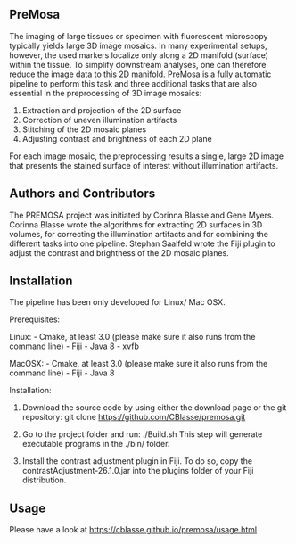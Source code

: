PreMosa
------------------------
The imaging of large tissues or specimen with fluorescent microscopy typically yields large 3D image mosaics. In many experimental setups, however, the used markers localize only along a 2D manifold (surface) within the tissue. To simplify downstream analyses, one can therefore reduce the image data to this 2D manifold. PreMosa is a fully automatic pipeline to perform this task and three additional tasks that are also essential in the preprocessing of 3D image mosaics:

1) Extraction and projection of the 2D surface
2) Correction of uneven illumination artifacts
3) Stitching of the 2D mosaic planes
4) Adjusting contrast and brightness of each 2D plane

For each image mosaic, the preprocessing results a single, large 2D image that presents the stained surface of interest without illumination artifacts.

Authors and Contributors
-------------------------

The PREMOSA project was initiated by Corinna Blasse and Gene Myers. Corinna Blasse wrote the algorithms for extracting 2D surfaces in 3D volumes, for correcting the illumination artifacts and for combining the different tasks into one pipeline. Stephan Saalfeld wrote the Fiji plugin to adjust the contrast and brightness of the 2D mosaic planes.

Installation
-------------------------

The pipeline has been only developed for Linux/ Mac OSX.

Prerequisites:

  Linux:
    - Cmake, at least 3.0 (please make sure it also runs from the command line) 
    - Fiji 
    - Java 8
    - xvfb

  MacOSX:
    - Cmake, at least 3.0 (please make sure it also runs from the command line) 
    - Fiji 
    - Java 8

Installation:

1) Download the source code by using either the download page or the git repository: git clone https://github.com/CBlasse/premosa.git

2) Go to the project folder and run: ./Build.sh 
This step will generate executable programs in the ./bin/ folder. 

3) Install the contrast adjustment plugin in Fiji. To do so, copy the contrastAdjustment-26.1.0.jar into the plugins folder of your Fiji distribution.



Usage
-------------------------
Please have a look at https://cblasse.github.io/premosa/usage.html